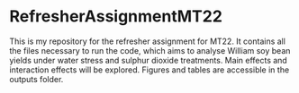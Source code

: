 # RefresherAssignmentMT22
This is my repository for the refresher assignment for MT22. It contains all the files necessary to run the code, which aims to analyse William soy bean yields under water stress and sulphur dioxide treatments. Main effects and interaction effects will be explored. Figures and tables are accessible in the outputs folder. 
